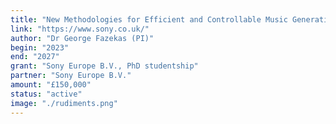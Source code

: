 ```yaml
---
title: "New Methodologies for Efficient and Controllable Music Generation"
link: "https://www.sony.co.uk/"
author: "Dr George Fazekas (PI)"
begin: "2023"
end: "2027"
grant: "Sony Europe B.V., PhD studentship"
partner: "Sony Europe B.V."
amount: "£150,000"
status: "active"
image: "./rudiments.png"
---
```

